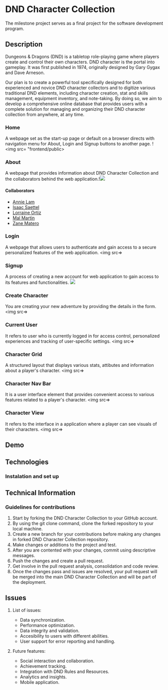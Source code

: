 # DND Character Collection

The milestone project serves as a final project for the software development program.

<!-- Description
    This is the first exposure someone may have to our application. Be sure to clearly and thoroughly describe the functionality and features of your application.
    It is perfectly acceptable to include gifs and images to more clearly describe our brilliant project. -->
## Description

Dungeons & Dragons (DND) is a tabletop role-playing game where players create and control their own characters. DND character is the portal into gameplay. It was first published in 1974, originally designed by Gary Gygax and Dave Arneson. 

Our plan is to create a powerful tool specifically designed for both experienced and novice DND character collectors and to digitize various traditional DND elements, including character creation, stat and skills management, equipment inventory, and note-taking. By doing so, we aim to develop a comprehensive online database that provides users with a complete solution for managing and organizing their DND character collection from anywhere, at any time.

### Home

A webpage set as the start-up page or default on a browser directs with navigation menu for About, Login and Signup buttons to another page. !<img src= "frontend/public>

### About

A webpage that provides information about DND Character Collection and the collaborators behind the web application.!<img src="https://github.com/DNDCharcterCollection/frontend/readmeimages/about.png">

#### Collaborators

* [Annie Lam](https://github.com/annielam0623/)
* [Isaac Saettel](https://github.com/INS140/)
* [Lorraine Ortiz](https://github.com/leslieportiz/)
* [Mal Martin](https://github.com/MalMWare/)
* [Zane Matero](https://github.com/zanematero/)

### Login

A webpage that allows users to authenticate and gain access to a secure personalized features of the web application. 
<img src=>

### Signup

A process of creating a new account for web application to gain access to its features and functionalities. <img src="https://github.com/test/DND- Character-Collection/DND Character Collection/frontend/readmeImages/signup.png">

### Create Character

You are creating your new adventure by providing the details in the form. <img src=>

### Current User

It refers to user who is currently logged in for access control, personalized experiences and tracking of user-specific settings. <img src=>

### Character Grid

A structured layout that displays various stats, attibutes and information about a player's character.  <img src=>

### Character Nav Bar

It is a user interface element that provides convenient access to various features related to a player's character. <img src=>

### Character View

It refers to the interface in a application where a player can see visuals of their characters. <img src=>


<!-- Demo
    Obviously, this is only possible if a working demo of the project is already hosted somewhere.
    Including a demo of a project may make all the difference when attracting collaborators. -->
## Demo


<!-- Technologies
    Be sure to include all dependencies when listing the stack. -->
## Technologies

### Instalation and set up

<!-- Technical Information
    This is the place to list all installation and setup instructions. It is quite common to have separate directions for separate parts of a project (front end, back end, etc)
    Include information regarding the coding standards used in the project to ensure regularity between contributions.
    Include directions concerning how to contribute to the project. -->
## Technical Information

### Guidelines for contributions

1. Start by forking the DND Character Collection to your GitHub account.
2. By using the git clone command, clone the forked repository to your local machine. 
3. Create a new branch for your contributions before making any changes in forked DND Character Collection repository.
4. Make changes or additions to the project and test.
5. After you are contented with your changes, commit using descriptive messages.
6. Push the changes and create a pull request.
7. Get involve in the pull request analysis, consolidation and code review.
8. Once the changes pass and issues are resolved, your pull request will be merged into the main DND Character Collection and will be part of the deployment. 

## Issues

1. List of issues: 
    * Data synchronization.
    * Performance optimization.
    * Data integrity and validation.
    * Accesibility to users with different abilities. 
    * User support for error reporting and handling.

2. Future features:
    * Social interaction and collaboration.
    * Achievement tracking.
    * Integration with DND Rules and Resources. 
    * Analytics and insights.
    * Mobile application.
    


